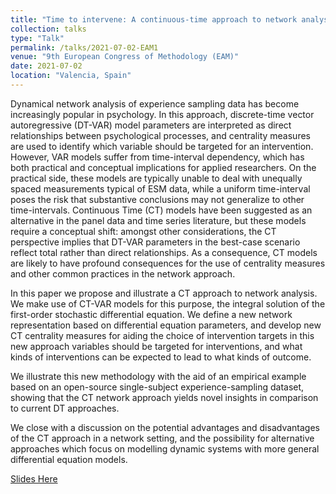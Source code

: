```yaml
---
title: "Time to intervene: A continuous-time approach to network analysis and centrality "
collection: talks
type: "Talk"
permalink: /talks/2021-07-02-EAM1
venue: "9th European Congress of Methodology (EAM)"
date: 2021-07-02
location: "Valencia, Spain"
---
```


Dynamical network analysis of experience sampling data has become increasingly popular in psychology. In this approach, discrete-time vector autoregressive (DT-VAR) model parameters are interpreted as direct relationships between psychological processes, and centrality measures are used to identify which variable should be targeted for an intervention. However, VAR models suffer from time-interval dependency, which has both practical and conceptual implications for applied researchers. On the practical side, these models are typically unable to deal with unequally spaced measurements typical of ESM data, while a uniform time-interval poses the risk that substantive conclusions may not generalize to other time-intervals. Continuous Time (CT) models have been suggested as an alternative in the panel data and time series literature, but these models
require a conceptual shift: amongst other considerations, the CT perspective implies that DT-VAR parameters in the best-case scenario reflect total rather than direct relationships. As a consequence, CT models are likely to have profound consequences for the use of centrality measures and other common practices in the network approach.

In this paper we propose and illustrate a CT approach to network analysis. We make use of CT-VAR models for this purpose, the integral solution of the first-order stochastic differential equation. We define a new network representation based on differential equation parameters, and develop new CT centrality measures for aiding the choice of intervention targets in this new approach variables should be targeted for interventions, and what kinds of interventions can be expected to lead to what kinds of outcome.

We illustrate this new methodology with the aid of an empirical example based on an open-source single-subject experience-sampling dataset, showing that the CT network approach yields novel insights in comparison to current DT approaches.

We close with a discussion on the potential advantages and disadvantages of the CT approach in a network setting, and the possibility for alternative approaches which focus on modelling dynamic systems with more general differential equation models. 

[Slides Here](http://ryanoisin.github.io/files/ctnetworks_oisinryan_EAM21.pdf)
